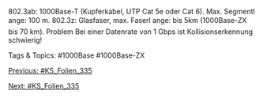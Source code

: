 802.3ab: 1000Base-T (Kupferkabel, UTP Cat 5e oder Cat 6).
Max. Segmentl ange: 100 m.
802.3z: Glasfaser, max. Faserl ange: bis 5km (1000Base-ZX bis 70 km).
Problem
Bei einer Datenrate von 1 Gbps ist Kollisionserkennung schwierig!

   Tags & Topics:
   #1000Base
   #1000Base-ZX

[Previous: #KS_Folien_335](KS_Folien_335.md)

[Next: #KS_Folien_335](KS_Folien_335.md)